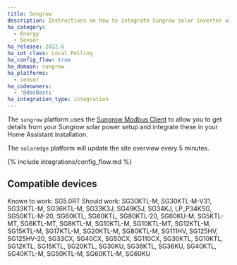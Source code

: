 ```yaml
---
title: Sungrow
description: Instructions on how to integrate Sungrow solar inverter within Home Assistant.
ha_category:
  - Energy
  - Sensor
ha_release: 2022.6
ha_iot_class: Local Polling
ha_config_flow: true
ha_domain: sungrow
ha_platforms:
  - sensor
ha_codeowners:
  - '@dasBasti'
ha_integration_type: integration
---
```


The `sungrow` platform uses the [Sungrow Modbus Client](https://pypi.org/project/sungrow-modbus-client/) to allow you to get details from your Sungrow solar power setup and integrate these in your Home Assistant installation.

<div class='note'>

The `solaredge` platform will update the site overview every 5 minutes.

</div>

{% include integrations/config_flow.md %}

## Compatible devices

Known to work: SG5.0RT
Should work: SG30KTL-M, SG30KTL-M-V31, SG33KTL-M, SG36KTL-M, SG33K3J, SG49K5J, SG34KJ, LP_P34KSG, SG50KTL-M-20, SG60KTL, SG80KTL, SG80KTL-20, SG60KU-M, SG5KTL-MT, SG6KTL-MT, SG8KTL-M, SG10KTL-M, SG10KTL-MT, SG12KTL-M, SG15KTL-M, SG17KTL-M, SG20KTL-M, SG80KTL-M, SG111HV, SG125HV, SG125HV-20, SG33CX, SG40CX, SG50CX, SG110CX, SG30KTL, SG10KTL, SG12KTL, SG15KTL, SG20KTL, SG30KU, SG36KTL, SG36KU, SG40KTL, SG40KTL-M, SG50KTL-M, SG60KTL-M, SG60KU